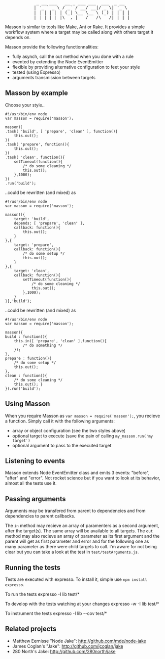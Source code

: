 
<pre>
            _ __ ___   __ _ ___ ___  ___  _ __  
           | '_ ` _ \ / _` / __/ __|/ _ \| '_ \ 
           | | | | | | (_| \__ \__ \ (_) | | | |
           |_| |_| |_|\__,_|___/___/\___/|_| |_|
</pre>

Masson is similar to tools like Make, Ant or Rake. It provides a simple workflow system where a target may be called along with others target it depends on.

Masson provide the following functionnalities:

*   fully asynch, call the out method when you done with a rule
*   evented by extending the Node EventEmitter
*   flexible by providing alternative configuration to feet your style
*   tested (using Expresso)
*   arguments transmission between targets

Masson by example
----------------

Choose your style..

	#!/usr/bin/env node
	var masson = require('masson');
	
	masson()
	.task( 'build', [ 'prepare', 'clean' ], function(){
		this.out();
	})
	.task( 'prepare', function(){
		this.out();
	})
	.task( 'clean', function(){
		setTimeout(function(){
			/* do some cleaning */
			this.out();
		},1000);
	})
	.run('build');

..could be rewritten (and mixed) as

	#!/usr/bin/env node
	var masson = require('masson');
	
	masson([{
		target: 'build',
		depends: [ 'prepare', 'clean' ],
		callback: function(){
			this.out();
		}
	},{
		target: 'prepare',
		callback: function(){
			/* do some setup */
			this.out();
		}
	},{
		target: 'clean',
		callback: function(){
			setTimeout(function(){
				/* do some cleaning */
				this.out();
			},1000);
		}
	}],'build');

..could be rewritten (and mixed) as

	#!/usr/bin/env node
	var masson = require('masson');
	
	masson({
	build : function(){
		this.in([ 'prepare', 'clean' ],function(){
			/* do something */ 
		});
	},
	prepare : function(){
		/* do some setup */
		this.out();
	},
	clean : function(){
		/* do some cleaning */
		this.out(); }
	}).run('build');

Using Masson
------------

When you require Masson as `var masson = require('masson');`, you recieve a function. Simply call it with the following arguments:

*   array or object configuration (see the two styles above)
*   optional target to execute (save the pain of calling `my_masson.run('my target')`
*   optional argument to pass to the executed target

Listening to events
-------------------

Masson extends Node EventEmitter class and emits 3 events: "before", "after" and "error". Not rocket science but if you want to look at its behavior, almost all the tests use it.

Passing arguments
-----------------

Arguments may be transfered from parent to dependencies and from dependencies to parent callbacks.

The `in` method may recieve an array of paramenters as a second argument, after the target(s). The same array will be available to all targets. The `out` method may also recieve an array of parameter as its first argument and the parent will get as first parameter and error and for the following one as many parameter as there were child targets to call. I'm aware for not being clear but you can take a look at the test in `test/testArguments.js`.

Running the tests
-----------------

Tests are executed with expresso. To install it, simple use `npm install expresso`.

To run the tests
	expresso -I lib test/*

To develop with the tests watching at your changes
	expresso -w -I lib test/*

To instrument the tests
	expresso -I lib --cov test/*

Related projects
----------------

*   Matthew Eernisse "Node Jake": <http://github.com/mde/node-jake>
*   James Coglan's "Jake": <http://github.com/jcoglan/jake>
*   280 North's Jake: <http://github.com/280north/jake>

